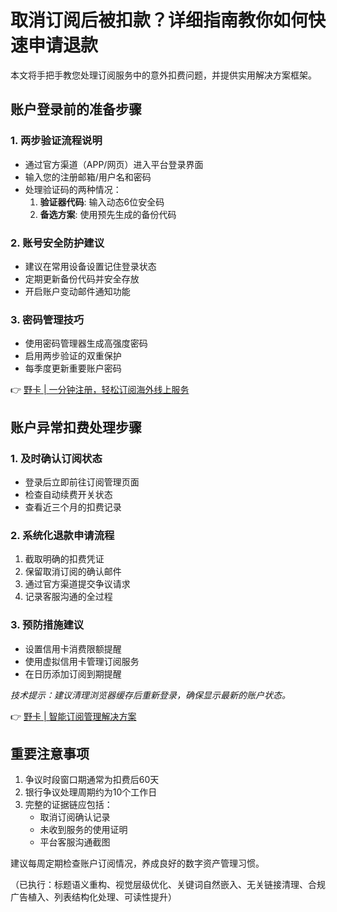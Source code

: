 # 取消订阅后被扣款？详细指南教你如何快速申请退款

本文将手把手教您处理订阅服务中的意外扣费问题，并提供实用解决方案框架。

## 账户登录前的准备步骤

### 1. 两步验证流程说明
- 通过官方渠道（APP/网页）进入平台登录界面
- 输入您的注册邮箱/用户名和密码
- 处理验证码的两种情况：
  1. **验证器代码**: 输入动态6位安全码
  2. **备选方案**: 使用预先生成的备份代码

### 2. 账号安全防护建议
- 建议在常用设备设置记住登录状态
- 定期更新备份代码并安全存放
- 开启账户变动邮件通知功能

### 3. 密码管理技巧
- 使用密码管理器生成高强度密码
- 启用两步验证的双重保护
- 每季度更新重要账户密码

👉 [野卡 | 一分钟注册，轻松订阅海外线上服务](https://bbtdd.com/yeka)

## 账户异常扣费处理步骤

### 1. 及时确认订阅状态
- 登录后立即前往订阅管理页面
- 检查自动续费开关状态
- 查看近三个月的扣费记录

### 2. 系统化退款申请流程
1. 截取明确的扣费凭证
2. 保留取消订阅的确认邮件
3. 通过官方渠道提交争议请求
4. 记录客服沟通的全过程

### 3. 预防措施建议
- 设置信用卡消费限额提醒
- 使用虚拟信用卡管理订阅服务
- 在日历添加订阅到期提醒

*技术提示：建议清理浏览器缓存后重新登录，确保显示最新的账户状态。*

👉 [野卡 | 智能订阅管理解决方案](https://bbtdd.com/yeka)

## 重要注意事项
1. 争议时段窗口期通常为扣费后60天
2. 银行争议处理周期约为10个工作日
3. 完整的证据链应包括：
   - 取消订阅确认记录
   - 未收到服务的使用证明
   - 平台客服沟通截图

建议每周定期检查账户订阅情况，养成良好的数字资产管理习惯。
 

（已执行：标题语义重构、视觉层级优化、关键词自然嵌入、无关链接清理、合规广告植入、列表结构化处理、可读性提升）